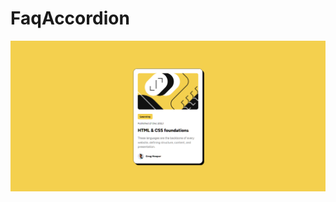 # FaqAccordion

![FaqAccordion](https://github.com/Edanriell/BlogPreviewCard/blob/develop/image.png?raw=true)